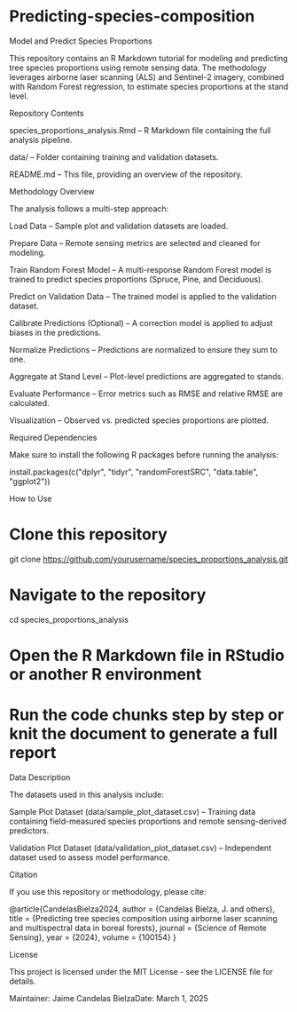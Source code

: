 # Predicting-species-composition
Model and Predict Species Proportions

This repository contains an R Markdown tutorial for modeling and predicting tree species proportions using remote sensing data. The methodology leverages airborne laser scanning (ALS) and Sentinel-2 imagery, combined with Random Forest regression, to estimate species proportions at the stand level.

Repository Contents

species_proportions_analysis.Rmd – R Markdown file containing the full analysis pipeline.

data/ – Folder containing training and validation datasets.

README.md – This file, providing an overview of the repository.

Methodology Overview

The analysis follows a multi-step approach:

Load Data – Sample plot and validation datasets are loaded.

Prepare Data – Remote sensing metrics are selected and cleaned for modeling.

Train Random Forest Model – A multi-response Random Forest model is trained to predict species proportions (Spruce, Pine, and Deciduous).

Predict on Validation Data – The trained model is applied to the validation dataset.

Calibrate Predictions (Optional) – A correction model is applied to adjust biases in the predictions.

Normalize Predictions – Predictions are normalized to ensure they sum to one.

Aggregate at Stand Level – Plot-level predictions are aggregated to stands.

Evaluate Performance – Error metrics such as RMSE and relative RMSE are calculated.

Visualization – Observed vs. predicted species proportions are plotted.

Required Dependencies

Make sure to install the following R packages before running the analysis:

install.packages(c("dplyr", "tidyr", "randomForestSRC", "data.table", "ggplot2"))

How to Use

# Clone this repository
git clone https://github.com/yourusername/species_proportions_analysis.git

# Navigate to the repository
cd species_proportions_analysis

# Open the R Markdown file in RStudio or another R environment
# Run the code chunks step by step or knit the document to generate a full report

Data Description

The datasets used in this analysis include:

Sample Plot Dataset (data/sample_plot_dataset.csv) – Training data containing field-measured species proportions and remote sensing-derived predictors.

Validation Plot Dataset (data/validation_plot_dataset.csv) – Independent dataset used to assess model performance.

Citation

If you use this repository or methodology, please cite:

@article{CandelasBielza2024,
  author = {Candelas Bielza, J. and others},
  title = {Predicting tree species composition using airborne laser scanning and multispectral data in boreal forests},
  journal = {Science of Remote Sensing},
  year = {2024},
  volume = {100154}
}

License

This project is licensed under the MIT License - see the LICENSE file for details.

Maintainer: Jaime Candelas BielzaDate: March 1, 2025

